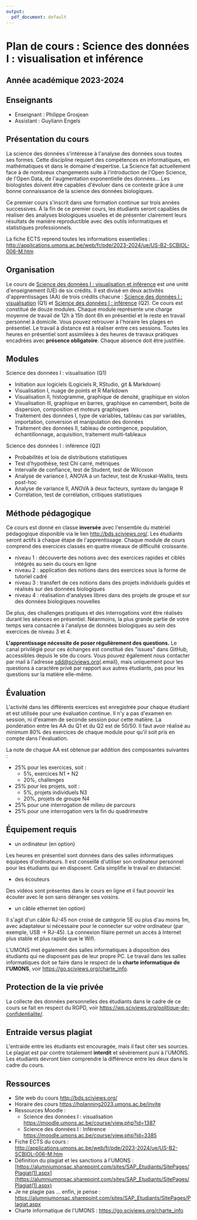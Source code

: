 ```yaml
---
output:
  pdf_document: default
---
```

# Plan de cours : Science des données I : visualisation et inférence

## Année académique 2023-2024

## Enseignants

-   Enseignant : Philippe Grosjean
-   Assistant : Guyliann Engels

## Présentation du cours

La science des données s'intéresse à l'analyse des données sous toutes ses formes. Cette discipline requiert des compétences en informatiques, en mathématiques et dans le domaine d'expertise. La Science fait actuellement face à de nombreux changements suite à l'introduction de l'Open Science, de l'Open Data, de l'augmentation exponentielle des données... Les biologistes doivent être capables d'évoluer dans ce contexte grâce à une bonne connaissance de la science des données biologiques.

Ce premier cours s'inscrit dans une formation continue sur trois années successives. À la fin de ce premier cours, les étudiants seront capables de réaliser des analyses biologiques usuelles et de présenter clairement leurs résultats de manière reproductible avec des outils informatiques et statistiques professionnels.

La fiche ECTS reprend toutes les informations essentielles : <http://applications.umons.ac.be/web/fr/pde/2023-2024/ue/US-B2-SCBIOL-006-M.htm>

## Organisation

Le cours de [Science des données I : visualisation et inférence](http://applications.umons.ac.be/web/fr/pde/2023-2024/ue/US-B2-SCBIOL-006-M.htm) est une unité d'enseignement (UE) de six crédits. Il est divisé en deux activités d'apprentissages (AA) de trois crédits chacune : [Science des données I : visualisation](http://applications.umons.ac.be/web/fr/pde/2023-2024/aa/S-BIOG-006.htm) (Q1) et [Science des données I : inférence](http://applications.umons.ac.be/web/fr/pde/2023-2024/aa/S-BIOG-027.htm) (Q2). Ce cours est constitué de douze modules. Chaque module représente une charge moyenne de travail de 12h à 15h dont 6h en présentiel et le reste en travail personnel à domicile. Vous pouvez retrouver à l'horaire les plages en présentiel. Le travail à distance est à réaliser entre ces sessions. Toutes les heures en présentiel sont assimilées à des heures de travaux pratiques encadrées avec **présence obligatoire**. Chaque absence doit être justifiée.

## Modules

Science des données I : visualisation (Q1)

-   Initiation aux logiciels (Logiciels R, RStudio, git & Markdown)
-   Visualisation I, nuage de points et R Markdown
-   Visualisation II, histogramme, graphique de densité, graphique en violon
-   Visualisation III, graphique en barres, graphique en camembert, boite de dispersion, composition et moteurs graphiques
-   Traitement des données I, type de variables, tableau cas par variables, importation, conversion et manipulation des données
-   Traitement des données II, tableau de contingence, population, échantillonnage, acquisition, traitement multi-tableaux

Science des données I : inférence (Q2)

-   Probabilités et lois de distributions statistiques
-   Test d'hypothèse, test Chi carré, métriques
-   Intervalle de confiance, test de Student, test de Wilcoxon
-   Analyse de variance I, ANOVA à un facteur, test de Kruskal-Wallis, tests post-hoc
-   Analyse de variance II, ANOVA à deux facteurs, syntaxe du langage R
-   Corrélation, test de corrélation, critiques statistiques

## Méthode pédagogique

Ce cours est donné en classe **inversée** avec l'ensemble du matériel pédagogique disponible via le lien <http://bds.sciviews.org/>. Les étudiants seront actifs à chaque étape de l'apprentissage. Chaque module de cours comprend des exercices classés en quatre niveaux de difficulté croissante.

-   niveau 1 : découverte des notions avec des exercices rapides et ciblés intégrés au sein du cours en ligne
-   niveau 2 : application des notions dans des exercices sous la forme de tutoriel cadré
-   niveau 3 : transfert de ces notions dans des projets individuels guidés et réalisés sur des données biologiques
-   niveau 4 : réalisation d'analyses libres dans des projets de groupe et sur des données biologiques nouvelles

De plus, des challenges pratiques et des interrogations vont être réalisés durant les séances en présentiel. Néanmoins, la plus grande partie de votre temps sera consacrée à l'analyse de données biologiques au sein des exercices de niveau 3 et 4.

**L'apprentissage nécessite de poser régulièrement des questions.** Le canal privilégié pour ces échanges est constitué des "issues" dans GitHub, accessibles depuis le site du cours. Vous pouvez également nous contacter par mail à l'adresse [sdd\@sciviews.org](mailto:sdd@sciviews.org){.email}, mais uniquement pour les questions à caractère privé par rapport aux autres étudiants, pas pour les questions sur la matière elle-même.

## Évaluation

L'activité dans les différents exercices est enregistrée pour chaque étudiant et est utilisée pour une évaluation continue. Il n'y a pas d'examen en session, ni d'examen de seconde session pour cette matière. La pondération entre les AA du Q1 et du Q2 est de 50/50. Il faut avoir réalisé au minimum 80% des exercices de chaque module pour qu'il soit pris en compte dans l'évaluation.

La note de chaque AA est obtenue par addition des composantes suivantes :

-   25% pour les exercices, soit :
    *   5%, exercices N1 + N2
    *   20%, challenges
-   25% pour les projets, soit :
    *   5%, projets individuels N3
    *   20%, projets de groupe N4
-   25% pour une interrogation de milieu de parcours
-   25% pour une interrogation vers la fin du quadrimestre

## Équipement requis

-   un ordinateur (en option)

Les heures en présentiel sont données dans des salles informatiques équipées d'ordinateurs. Il est conseillé d'utiliser son ordinateur personnel pour les étudiants qui en disposent. Cela simplifie le travail en distanciel.

-   des écouteurs

Des vidéos sont présentes dans le cours en ligne et il faut pouvoir les écouter avec le son sans déranger ses voisins.

-   un câble ethernet (en option)

Il s'agit d'un câble RJ-45 non croisé de catégorie 5E ou plus d'au moins 1m, avec adaptateur si nécessaire pour le connecter sur votre ordinateur (par exemple, USB -> RJ-45). La connexion filaire permet un accès à Internet plus stable et plus rapide que le Wifi.

L'UMONS met également des salles informatiques à disposition des étudiants qui ne disposent pas de leur propre PC. Le travail dans les salles informatiques doit se faire dans le respect de la **charte informatique de l'UMONS**, voir <https://go.sciviews.org/charte_info>.

## Protection de la vie privée

La collecte des données personnelles des étudiants dans le cadre de ce cours se fait en respect du RGPD, voir <https://wp.sciviews.org/politique-de-confidentialite/>.

## Entraide versus plagiat

L'entraide entre les étudiants est encouragée, mais il faut citer ses sources. Le plagiat est par contre totalement **interdit** et sévèrement puni à l'UMONS. Les étudiants devront bien comprendre la différence entre les deux dans le cadre du cours.

## Ressources

-   Site web du cours <http://bds.sciviews.org/>
-   Horaire des cours <https://hplanning2023.umons.ac.be/invite>
-   Ressources Moodle :
    -   Science des données I : visualisation <https://moodle.umons.ac.be/course/view.php?id=1387>
    -   Science des données I : Inférence <https://moodle.umons.ac.be/course/view.php?id=3385>
-   Fiche ECTS du cours : <http://applications.umons.ac.be/web/fr/pde/2023-2024/ue/US-B2-SCBIOL-006-M.htm>
-   Définition du plagiat et les sanctions à l'UMONS : [https://alumniumonsac.sharepoint.com/sites/SAP_Etudiants/SitePages/Plagiat(1).aspx](https://alumniumonsac.sharepoint.com/sites/SAP_Etudiants/SitePages/Plagiat(1).aspx)
-   Je ne plagie pas ... enfin, je pense : <https://alumniumonsac.sharepoint.com/sites/SAP_Etudiants/SitePages/Plagiat.aspx>
-   Charte informatique de l'UMONS : <https://go.sciviews.org/charte_info>
